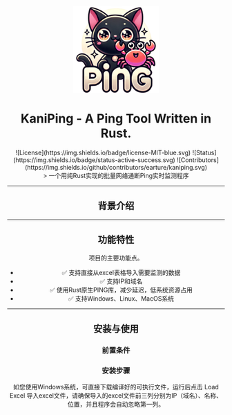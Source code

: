 <div align="center">
  <img src="src/app.png" alt="项目图标" width="200">
  <h1 align="center">KaniPing - A  Ping Tool Written  in Rust.</h1>

</div>

<div align="center">
![License](https://img.shields.io/badge/license-MIT-blue.svg) ![Status](https://img.shields.io/badge/status-active-success.svg) ![Contributors](https://img.shields.io/github/contributors/earture/kaniping.svg)
<div align="center">
> 一个用纯Rust实现的批量网络通断Ping实时监测程序

---
## 背景介绍


---

## 功能特性

项目的主要功能点。

- ✅ 支持直接从excel表格导入需要监测的数据
- ✅ 支持IP和域名
- ✅ 使用Rust原生PING库，减少延迟，低系统资源占用
- ✅ 支持Windows、Linux、MacOS系统

---

## 安装与使用

### 前置条件



### 安装步骤

如您使用Windows系统，可直接下载编译好的可执行文件，运行后点击 Load Excel 导入excel文件，请确保导入的excel文件前三列分别为IP（域名）、名称、位置，并且程序会自动忽略第一列。